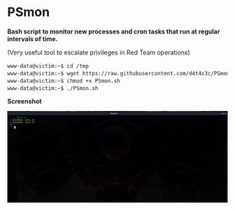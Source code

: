 # PSmon

**Bash script to monitor new processes and cron tasks that run at regular intervals of time.**

(Very useful tool to escalate privileges in Red Team operations)

```bash
www-data@victim:~$ cd /tmp
www-data@victim:~$ wget https://raw.githubusercontent.com/d4t4s3c/PSmon/main/PSmon.sh
www-data@victim:~$ chmod +x PSmon.sh
www-data@victim:~$ ./PSmon.sh
```
**Screenshot**

![](/01.png)

